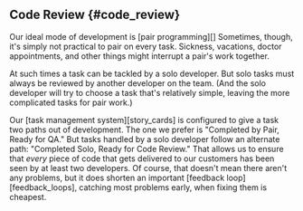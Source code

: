 ## Code Review {#code_review}

Our ideal mode of development is [pair programming][]
Sometimes, though, it's simply not practical to pair on every task.
Sickness, vacations, doctor appointments, and other things might interrupt a pair's work together.

At such times a task can be tackled by a solo developer.
But solo tasks must always be reviewed by another developer on the team.
(And the solo developer will try to choose a task that's relatively simple,
leaving the more complicated tasks for pair work.)

Our [task management system][story_cards] is configured to give a task two paths out of development.
The one we prefer is "Completed by Pair, Ready for QA."
But tasks handled by a solo developer follow an alternate path: "Completed Solo, Ready for Code Review."
That allows us to ensure that *every* piece of code that gets delivered to our customers has been seen by at least two developers.
Of course, that doesn't mean there aren't any problems, but it does shorten an important
[feedback loop][feedback_loops], catching most problems early, when fixing them is cheapest.
